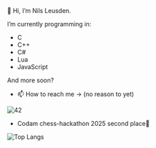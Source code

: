 👋 Hi, I’m Nils Leusden.

I’m currently programming in:
- C
- C++
- C#
- Lua
- JavaScript


And more soon?
- 📫 How to reach me -> (no reason to yet)

![42](https://img.shields.io/badge/-42-black?style=for-the-badge&logo=42&logoColor=white)
* Codam chess-hackathon 2025 second place🥈
<!---
NilsLeusden/NilsLeusden is a ✨ special ✨ repository because its `README.md` (this file) appears on your GitHub profile.
You can click the Preview link to take a look at your changes.
--->
![Top Langs](https://github-readme-stats.vercel.app/api/top-langs/?username=NilsLeusden&layout=compact&theme=transparent)
